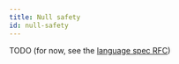 ```yaml
---
title: Null safety
id: null-safety
---
```


TODO (for now, see the [language spec RFC](docs/docs/999-contributorsibutors/999-rfcs/2023-06-12-language-spec.md))
